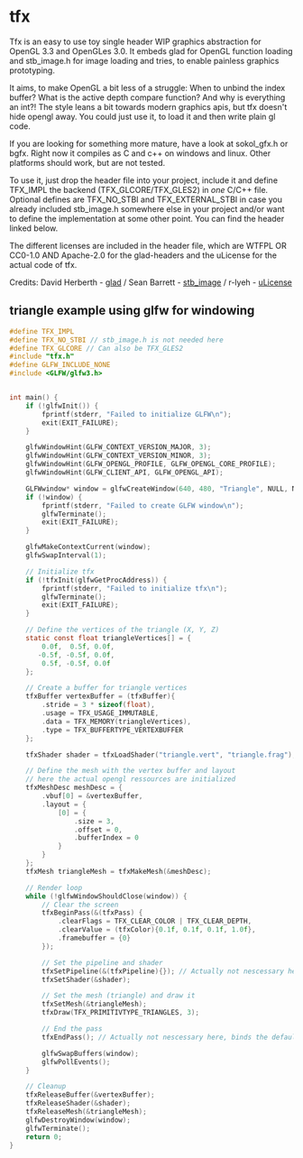 # tfx
Tfx is an easy to use toy single header WIP graphics abstraction for OpenGL 3.3 and OpenGLes 3.0.
It embeds glad for OpenGL function loading and stb_image.h for image loading and tries, to enable painless graphics prototyping.

It aims, to make OpenGL a bit less of a struggle: When to unbind the index buffer? What is the active depth compare function? And why is everything an int?!
The style leans a bit towards modern graphics apis, but tfx doesn't hide opengl away. You could just use it, to load it and then write plain gl code.

If you are looking for something more mature, have a look at sokol_gfx.h or bgfx.
Right now it compiles as C and c++ on windows and linux. Other platforms should work, but are not tested.

To use it, just drop the header file into your project, include it and define TFX_IMPL the backend (TFX_GLCORE/TFX_GLES2) in *one* C/C++ file. Optional defines are TFX_NO_STBI and TFX_EXTERNAL_STBI in case you already included stb_image.h somewhere else in your project and/or want to define the implementation at some other point. You can find the header linked below.

The different licenses are included in the header file, which are WTFPL OR CC0-1.0 AND Apache-2.0 for the glad-headers and the uLicense for the actual code of tfx.

Credits:
David Herberth - [glad](https://github.com/Dav1dde/glad) /
Sean Barrett - [stb_image](https://github.com/nothings/stb) /
r-lyeh - [uLicense](https://github.com/r-lyeh/uLicense)

## triangle example using glfw for windowing
```c
#define TFX_IMPL
#define TFX_NO_STBI // stb_image.h is not needed here
#define TFX_GLCORE // Can also be TFX_GLES2
#include "tfx.h"
#define GLFW_INCLUDE_NONE
#include <GLFW/glfw3.h>


int main() {
    if (!glfwInit()) {
        fprintf(stderr, "Failed to initialize GLFW\n");
        exit(EXIT_FAILURE);
    }

    glfwWindowHint(GLFW_CONTEXT_VERSION_MAJOR, 3);
    glfwWindowHint(GLFW_CONTEXT_VERSION_MINOR, 3);
    glfwWindowHint(GLFW_OPENGL_PROFILE, GLFW_OPENGL_CORE_PROFILE);
    glfwWindowHint(GLFW_CLIENT_API, GLFW_OPENGL_API);

    GLFWwindow* window = glfwCreateWindow(640, 480, "Triangle", NULL, NULL);
    if (!window) {
        fprintf(stderr, "Failed to create GLFW window\n");
        glfwTerminate();
        exit(EXIT_FAILURE);
    }

    glfwMakeContextCurrent(window);
    glfwSwapInterval(1);

    // Initialize tfx
    if (!tfxInit(glfwGetProcAddress)) {
        fprintf(stderr, "Failed to initialize tfx\n");
        glfwTerminate();
        exit(EXIT_FAILURE);
    }

    // Define the vertices of the triangle (X, Y, Z)
    static const float triangleVertices[] = {
        0.0f,  0.5f, 0.0f,
       -0.5f, -0.5f, 0.0f,
        0.5f, -0.5f, 0.0f
    };

    // Create a buffer for triangle vertices
    tfxBuffer vertexBuffer = (tfxBuffer){
        .stride = 3 * sizeof(float),
        .usage = TFX_USAGE_IMMUTABLE,
        .data = TFX_MEMORY(triangleVertices),
        .type = TFX_BUFFERTYPE_VERTEXBUFFER
    };

    tfxShader shader = tfxLoadShader("triangle.vert", "triangle.frag");

    // Define the mesh with the vertex buffer and layout
    // here the actual opengl ressources are initialized
    tfxMeshDesc meshDesc = {
        .vbuf[0] = &vertexBuffer,
        .layout = {
            [0] = {
                .size = 3,
                .offset = 0,
                .bufferIndex = 0
            }
        }
    };
    tfxMesh triangleMesh = tfxMakeMesh(&meshDesc);

    // Render loop
    while (!glfwWindowShouldClose(window)) {
        // Clear the screen
        tfxBeginPass(&(tfxPass) {
            .clearFlags = TFX_CLEAR_COLOR | TFX_CLEAR_DEPTH,
            .clearValue = (tfxColor){0.1f, 0.1f, 0.1f, 1.0f},
            .framebuffer = {0}
        });

        // Set the pipeline and shader
        tfxSetPipeline(&(tfxPipeline){}); // Actually not nescessary here.
        tfxSetShader(&shader);

        // Set the mesh (triangle) and draw it
        tfxSetMesh(&triangleMesh);
        tfxDraw(TFX_PRIMITIVTYPE_TRIANGLES, 3);

        // End the pass
        tfxEndPass(); // Actually not nescessary here, binds the default/0th framebuffer.

        glfwSwapBuffers(window);
        glfwPollEvents();
    }

    // Cleanup
    tfxReleaseBuffer(&vertexBuffer);
    tfxReleaseShader(&shader);
    tfxReleaseMesh(&triangleMesh);
    glfwDestroyWindow(window);
    glfwTerminate();
    return 0;
}


```

